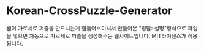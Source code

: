 # Korean-CrossPuzzle-Generator
쌤이 가로세로 퍼즐을 만드시는게 힘들어보이셔서 만들어본 "정답: 설명"형식으로 파일을 넣으면 자동으로 가로세로 퍼즐을 생성해주는 웹사이트입니다. MIT라이센스가 적용됩니다. 
